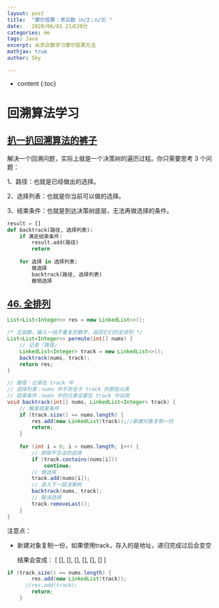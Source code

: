 ```yaml
---
layout: post
title:  "摩尔投票：求众数（n/2；n/3）"
date:   2020/06/01 21点20分       
categories: me
tags: Java
excerpt: 从求众数学习摩尔投票方法
mathjax: true
author: Sky

---
```


* content
{:toc}


# 回溯算法学习

## [扒一扒回溯算法的裤子](https://leetcode-cn.com/problems/permutations/solution/hui-su-suan-fa-xiang-jie-by-labuladong-2/)

解决一个回溯问题，实际上就是一个决策树的遍历过程。你只需要思考 3 个问题：

1、路径：也就是已经做出的选择。

2、选择列表：也就是你当前可以做的选择。

3、结束条件：也就是到达决策树底层，无法再做选择的条件。



~~~python
result = []
def backtrack(路径, 选择列表):
    if 满足结束条件:
        result.add(路径)
        return
    
    for 选择 in 选择列表:
        做选择
        backtrack(路径, 选择列表)
        撤销选择

~~~



## [46. 全排列](https://leetcode-cn.com/problems/permutations/)



~~~java
List<List<Integer>> res = new LinkedList<>();

/* 主函数，输入一组不重复的数字，返回它们的全排列 */
List<List<Integer>> permute(int[] nums) {
    // 记录「路径」
    LinkedList<Integer> track = new LinkedList<>();
    backtrack(nums, track);
    return res;
}

// 路径：记录在 track 中
// 选择列表：nums 中不存在于 track 的那些元素
// 结束条件：nums 中的元素全都在 track 中出现
void backtrack(int[] nums, LinkedList<Integer> track) {
    // 触发结束条件
    if (track.size() == nums.length) {
        res.add(new LinkedList(track));//新建对象复制一份
        return;
    }
    
    for (int i = 0; i < nums.length; i++) {
        // 排除不合法的选择
        if (track.contains(nums[i]))
            continue;
        // 做选择
        track.add(nums[i]);
        // 进入下一层决策树
        backtrack(nums, track);
        // 取消选择
        track.removeLast();
    }
}

~~~

注意点：

- 新建对象复制一份，如果使用track，存入的是地址，递归完成过后会变空

  结果会变成： [ [], [], [], [], [], [] ]

~~~java
if (track.size() == nums.length) {
        res.add(new LinkedList(track));
      //res.add(track);
        return;
    }
~~~



